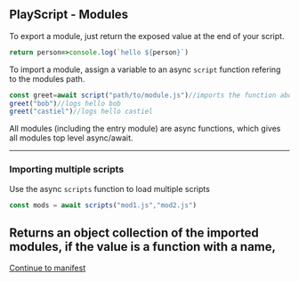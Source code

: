 PlayScript - Modules
---
To export a module, just return the exposed value at the end of your script.
```javascript
return person=>console.log(`hello ${person}`)
```
To import a module, assign a variable to an async `script` function refering to the modules path.
```javascript
const greet=await script("path/to/module.js")//imports the function above
greet("bob")//logs hello bob
greet("castiel")//logs hello castiel
```

All modules (including the entry module) are async functions, which gives all modules top level async/await.

---
### Importing multiple scripts
Use the async `scripts` function to load multiple scripts
```javascript
const mods = await scripts("mod1.js","mod2.js")
```
Returns an object collection of the imported modules, if the value is a function with a name,
---
[Continue to manifest](./manifest.md)

